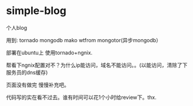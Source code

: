 simple-blog
===========

个人blog

用到:
tornado
mongodb
mako
wtfrom
mongotor(异步mongodb）


部署在ubuntu上 使用tornado+ngnix.

帮看下ngnix配置对不？为什么ip能访问，域名不能访问。。(以能访问，清除了下服务员的dns缓存)

页面没有做完 慢慢补充吧。

代码写的实在看不过去。谁有时间可以花1个小时给review下。thx.
